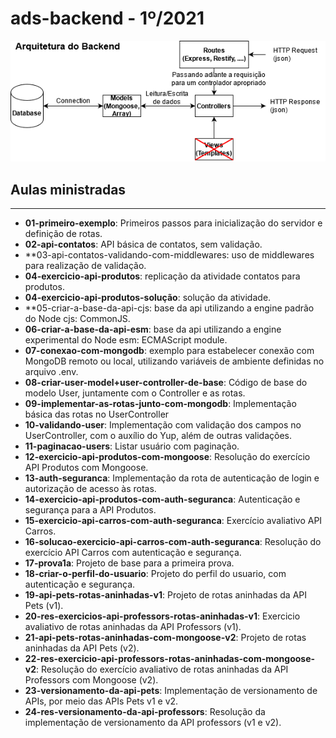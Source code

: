 # ads-backend - 1º/2021
![backend](./backend-arquitetura.png "Arquitetura do Backend")

## Aulas ministradas ##
---------------
- **01-primeiro-exemplo**: Primeiros passos para inicialização do servidor e definição de rotas.
- **02-api-contatos**: API básica de contatos, sem validação.
- **03-api-contatos-validando-com-middlewares: uso de middlewares para realização de validação.
- **04-exercicio-api-produtos**: replicação da atividade contatos para produtos.
- **04-exercicio-api-produtos-solução**: solução da atividade.
- **05-criar-a-base-da-api-cjs: base da api utilizando a engine padrão do Node cjs: CommonJS.
- **06-criar-a-base-da-api-esm**: base da api utilizando a engine experimental do Node esm: ECMAScript module.
- **07-conexao-com-mongodb**: exemplo para estabelecer conexão com MongoDB remoto ou local, utilizando variáveis de ambiente definidas no arquivo .env.
- **08-criar-user-model+user-controller-de-base**: Código de base do modelo User, juntamente com o Controller e as rotas.
- **09-implementar-as-rotas-junto-com-mongodb**: Implementação básica das rotas no UserController
- **10-validando-user**: Implementação com validação dos campos no UserController, com o auxílio do Yup, além de outras validações.
- **11-paginacao-users**: Listar usuário com paginação.
- **12-exercicio-api-produtos-com-mongoose**: Resolução do exercício API Produtos com Mongoose.
- **13-auth-seguranca**: Implementação da rota de autenticação de login e autorização de acesso às rotas.
- **14-exercicio-api-produtos-com-auth-seguranca**: Autenticação e segurança para a API Produtos.
- **15-exercicio-api-carros-com-auth-seguranca**: Exercício avaliativo API Carros.
- **16-solucao-exercicio-api-carros-com-auth-seguranca**: Resolução do exercício API Carros com autenticação e segurança.
- **17-prova1a**: Projeto de base para a primeira prova.
- **18-criar-o-perfil-do-usuario**: Projeto do perfil do usuario, com autenticação e segurança.
- **19-api-pets-rotas-aninhadas-v1**:  Projeto de rotas aninhadas da API Pets (v1).
- **20-res-exercicios-api-professors-rotas-aninhadas-v1**: Exercicio avaliativo de rotas aninhadas da API Professors (v1).
- **21-api-pets-rotas-aninhadas-com-mongoose-v2**: Projeto de rotas aninhadas da API Pets (v2).
- **22-res-exercicio-api-professors-rotas-aninhadas-com-mongoose-v2**: Resolução do exercício avaliativo de rotas aninhadas da API Professors com Mongoose (v2).
- **23-versionamento-da-api-pets**: Implementação de versionamento de APIs, por meio das APIs Pets v1 e v2.
- **24-res-versionamento-da-api-professors**: Resolução da implementação de versionamento da API professors (v1 e v2). 